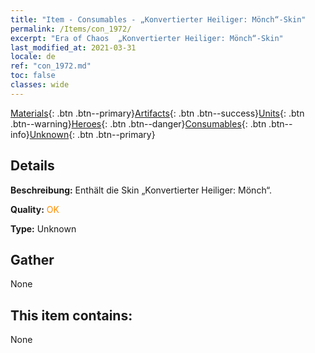 ```yaml
---
title: "Item - Consumables - „Konvertierter Heiliger: Mönch“-Skin"
permalink: /Items/con_1972/
excerpt: "Era of Chaos  „Konvertierter Heiliger: Mönch“-Skin"
last_modified_at: 2021-03-31
locale: de
ref: "con_1972.md"
toc: false
classes: wide
---
```

 [Materials](/de/Items/){: .btn .btn--primary}[Artifacts](/de/Items/Artifacts/){: .btn .btn--success}[Units](/de/Items/Units/){: .btn .btn--warning}[Heroes](/de/Items/Heroes/){: .btn .btn--danger}[Consumables](/de/Items/Consumables/){: .btn .btn--info}[Unknown](/de/Items/Unknown/){: .btn .btn--primary}

## Details
 **Beschreibung:** Enthält die Skin „Konvertierter Heiliger: Mönch“.

 **Quality:** <span style="color: #FF8C00">OK</span>

 **Type:** Unknown

## Gather

  None

## This item contains:

  None

